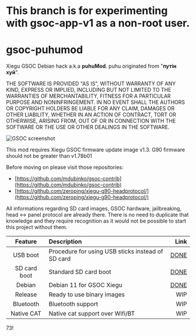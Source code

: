 # This branch is for experimenting with gsoc-app-v1 as a non-root user.

# gsoc-puhumod

Xiegu GSOC Debian hack a.k.a **puhuMod**. puhu originated from "**путін хуй**".

THE SOFTWARE IS PROVIDED "AS IS", WITHOUT WARRANTY OF ANY KIND, EXPRESS OR 
IMPLIED, INCLUDING BUT NOT LIMITED TO THE WARRANTIES OF MERCHANTABILITY, FITNESS
 FOR A PARTICULAR PURPOSE AND NONINFRINGEMENT. IN NO EVENT SHALL THE AUTHORS OR 
COPYRIGHT HOLDERS BE LIABLE FOR ANY CLAIM, DAMAGES OR OTHER LIABILITY, WHETHER 
IN AN ACTION OF CONTRACT, TORT OR OTHERWISE, ARISING FROM, OUT OF OR IN 
CONNECTION WITH THE SOFTWARE OR THE USE OR OTHER DEALINGS IN THE SOFTWARE.

![GSOC screenshot](images/gsoc_puhu.jpg)

This mod requires Xiegu GSOC firmware update image v1.3. G90 firmware should not
 be greater than v1.78b01

Before moving on please visit those repositories: 

* [https://github.com/mdubinko/gsoc-contrib](https://github.com/mdubinko/gsoc-contrib)
* [https://github.com/zeroping/xiegu-g90-headprotocol/](https://github.com/zeroping/xiegu-g90-headprotocol/)

All informations regarding SD card images, GSOC hardware, jailbreaking, 
head <-> panel protocol are already there. There is no need to duplicate that 
knowledge and they require recognition as it would not be possible to start this 
project without them.

| Feature  | Description | Link |
|:--------:|:------------|-----:|
| USB boot | Procedure for using USB sticks instead of SD card | [DONE](usb_boot/)|
| SD card boot | Standard SD card boot | [DONE](sdcard_boot/)|
| Debian | Debian 11 for GSOC Xiegu | [DONE](debian/) |
| Release | Ready to use binary images  | WIP |
| Bluetooth | Bluetooth support  | WIP |
| Native CAT| Native cat support over Wifi/BT  | WIP |

73!

